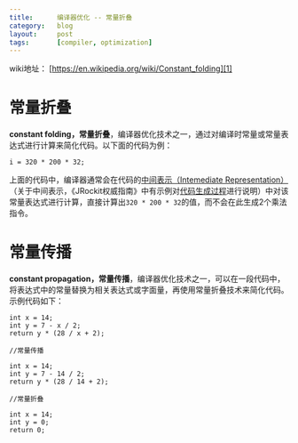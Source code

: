 ```yaml
---
title:      编译器优化 -- 常量折叠
category:   blog
layout:     post
tags:       [compiler, optimization]
---
```



wiki地址： [https://en.wikipedia.org/wiki/Constant_folding][1]

# 常量折叠

**constant folding，常量折叠**，编译器优化技术之一，通过对编译时常量或常量表达式进行计算来简化代码。以下面的代码为例：

    i = 320 * 200 * 32;

上面的代码中，编译器通常会在代码的[中间表示（Intemediate Representation）][2]（关于中间表示，《JRockit权威指南》中有示例对[代码生成过程][3]进行说明）中对该常量表达式进行计算，直接计算出`320 * 200 * 32`的值，而不会在此生成2个乘法指令。


# 常量传播

**constant propagation，常量传播**，编译器优化技术之一，可以在一段代码中，将表达式中的常量替换为相关表达式或字面量，再使用常量折叠技术来简化代码。示例代码如下：

    int x = 14;
    int y = 7 - x / 2;
    return y * (28 / x + 2);
    
    //常量传播
    
    int x = 14;
    int y = 7 - 14 / 2;
    return y * (28 / 14 + 2);
    
    //常量折叠
    
    int x = 14;
    int y = 0;
    return 0;

[1]:    https://en.wikipedia.org/wiki/Constant_folding
[2]:    https://en.wikipedia.org/wiki/Intermediate_representation#Intermediate_representation
[3]:    https://github.com/caoxudong/oracle_jrockit_the_definitive_guide/blob/master/chap2/2.6.md
